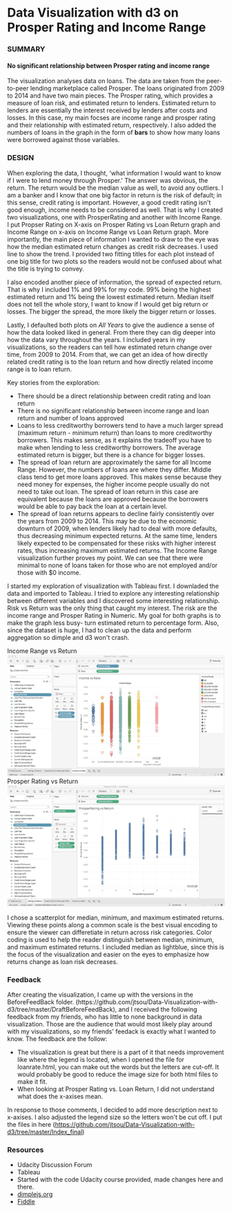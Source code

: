 # Data Visualization with d3 on Prosper Rating and Income Range
<h3> SUMMARY </h3>
<h4> No significant relationship between Prosper rating and income range</h4>
<p>The visualization analyses data on loans. The data are taken from the peer-to-peer lending marketplace called Prosper. The loans originated from 2009 to 2014 and have two main pieces. The Prosper rating, which provides a measure of loan risk, and estimated return to lenders. Estimated return to lenders are essentially the interest received by lenders after costs and losses. In this case, my main focses are income range and prosper rating and their relationship with estimated return, respectively. I also added the numbers of loans in the graph in the form of <b>bars</b> to show how many loans were borrowed against those variables. </p>

<h3> DESIGN </h3>
<body>
<p>When exploring the data, I thought, 'what information I would want to know if I were to lend money through Prosper.' The answer was obvious, the return. The return would be the median value as well, to avoid any outliers. I am a banker and I know that one big factor in return is the risk of default; in this sense, credit rating is important. However, a good credit rating isn't good enough, income needs to be considered as well. That is why I created two visualizations, one with ProsperRating and another with Income Range. I put Propser Rating on X-axis on Prosper Rating vs Loan Return graph and Income Range on x-axis on Income Range vs Loan Return graph. More importantly, the main piece of information I wanted to draw to the eye was how the median estimated return changes as credit risk decreases. I used line to show the trend. I provided two fitting titles for each plot instead of one big title for two plots so the readers would not be confused about what the title is trying to convey.

I also encoded another piece of information, the spread of expected return. That is why I included 1% and 99% for my code. 99% being the highest estimated return and 1% being the lowest estimated return. Median itself does not tell the whole story, I want to know if I would get big return or losses. The bigger the spread, the more likely the bigger return or losses. 

Lastly, I defaulted both plots on <i>All Years</i> to give the audience a sense of how the data looked liked in general. From there they can dig deeper into how the data vary throughout the years. I included years in my visualizations, so the readers can tell how estimated return change over time, from 2009 to 2014. From that, we can get an idea of how directly related credit rating is to the loan return and how directly related income range is to loan return.</p>

Key stories from the exploration:
<ul>
<li>There should be a direct relationship between credit rating and loan return</li>
<li>There is no significant relationship between income range and loan return and number of loans approved</li> 
<li>Loans to less creditworthy borrowers tend to have a much larger spread (maximum return - minimum return) than loans to more creditworthy borrowers. This makes sense, as it explains the tradeoff you have to make when lending to less creditworthy borrowers. The average estimated return is bigger, but there is a chance for bigger losses.</li>
<li>The spread of loan return are approximately the same for all Income Range. However, the numbers of loans are where they differ. Middle class tend to get more loans approved. This makes sense because they need money for expenses, the higher income people usually do not need to take out loan. The spread of loan return in this case are equivalent because the loans are approved because the borrowers would be able to pay back the loan at a certain level.</li>
<li>The spread of loan returns appears to decline fairly consistently over the years from 2009 to 2014. This may be due to the economic downturn of 2009, when lenders likely had to deal with more defaults, thus decreasing minimum expected returns. At the same time, lenders likely expected to be compensated for these risks with higher interest rates, thus increasing maximum estimated returns. The Income Range visualization further proves my point. We can see that there were minimal to none of loans taken for those who are not employed and/or those with $0 income.</li>
</ul>
<p> I started my exploration of visualization with Tableau first. I downladed the data and imported to Tableau. I tried to explore any interesting relationship between different variables and I discovered some interesting relationship. Risk vs Return was the only thing that caught my interest. The risk are the income range and Prosper Rating in Numeric. My goal for both graphs is to make the graph less busy- turn estimated return to percentage form. Also, since the dataset is huge, I had to clean up the data and perform aggregation so dimple and d3 won't crash.</p>

Income Range vs Return 
<br>![Preview](https://github.com/jtsou/Data-Visualization-with-d3/blob/master/Tableau%20img/Income%20Range%20vs%20return%20with%20prosper%20rating.png)<br>
Prosper Rating vs Return 
<br>![Preview](https://github.com/jtsou/Data-Visualization-with-d3/blob/master/Tableau%20img/ProsperRating%20vs%20Return%20.png)<br>

<p>
I chose a scatterplot for median, minimum, and maximum estimated returns. Viewing these points along a common scale is the best visual encoding to ensure the viewer can differetiate in return across risk categories. Color coding is used to help the reader distinguish between median, minimum, and maximum estimated returns. I included median as lightblue, since this is the focus of the visualization and easier on the eyes to emphasize how returns change as loan risk decreases.
</p>
</body>

<h3> Feedback </h3>
<p>After creating the visualization, I came up with the versions in the BeforeFeedBack folder. (https://github.com/jtsou/Data-Visualization-with-d3/tree/master/DraftBeforeFeedBack), and I received the following feedback from my friends, who has little to none background in data visualization. Those are the audience that would most likely play around with my visualizations, so my friends' feedack is exactly what I wanted to know. The feedback are the follow:
<ul>
<li> The visualization is great but there is a part of it that needs improvement like where the legend is located, 
  when I opened the file for loanrate.html, you can make out the words but the letters are cut-off.
  It would probably be good to reduce the image size for both html files to make it fit. </li>
<li>When looking at Prosper Rating vs. Loan Return, I did not understand what does the x-axises mean.</li>
</ul>

In response to those comments, I decided to add more description next to x-axises. I also adjusted the legend size so the letters won't be cut off. I put the files in here (https://github.com/jtsou/Data-Visualization-with-d3/tree/master/Index_final)
</p>
<h3> Resources </h3>
<ul>
<li>Udacity Discussion Forum </li>
<li>Tableau</li>
<li>Started with the code Udacity course provided, made changes here and there.</li>
<li><a href="http://dimplejs.org/examples_index.html">dimplejs.org</a></li>
<li><a href="jsfiddle.net/ch2187dd/">Fiddle</a></li>
</ul>
